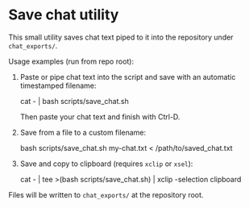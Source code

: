 # Save chat utility

This small utility saves chat text piped to it into the repository under `chat_exports/`.

Usage examples (run from repo root):

1) Paste or pipe chat text into the script and save with an automatic timestamped filename:

   cat - | bash scripts/save_chat.sh

   Then paste your chat text and finish with Ctrl-D.

2) Save from a file to a custom filename:

   bash scripts/save_chat.sh my-chat.txt < /path/to/saved_chat.txt

3) Save and copy to clipboard (requires `xclip` or `xsel`):

   cat - | tee >(bash scripts/save_chat.sh) | xclip -selection clipboard

Files will be written to `chat_exports/` at the repository root.
